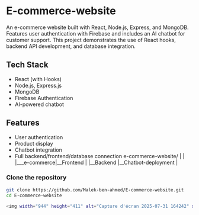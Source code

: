 # E-commerce-website
An e-commerce website built with React, Node.js, Express, and MongoDB. Features user authentication with Firebase and includes an AI chatbot for customer support. This project demonstrates the use of React hooks, backend API development, and database integration.
## Tech Stack
- React (with Hooks)
- Node.js, Express.js
- MongoDB
- Firebase Authentication
- AI-powered chatbot
## Features
- User authentication
- Product display
- Chatbot integration
- Full backend/frontend/database connection
e-commerce-website/
  |             |
  |___e-commerce|__Frontend
  |             |__Backend
                |__Chatbot-deployment
                |
  
### Clone the repository
```bash
git clone https://github.com/Malek-ben-ahmed/E-commerce-website.git
cd E-commerce-website

<img width="944" height="411" alt="Capture d'écran 2025-07-31 164242" src="https://github.com/user-attachments/assets/6e92cb38-8721-484a-9717-5e1296b3a9ef" />
